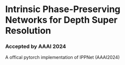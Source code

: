 # Intrinsic Phase-Preserving Networks for Depth Super Resolution
### Accepted by AAAI 2024
A offical pytorch implementation of IPPNet (AAAI2024)
